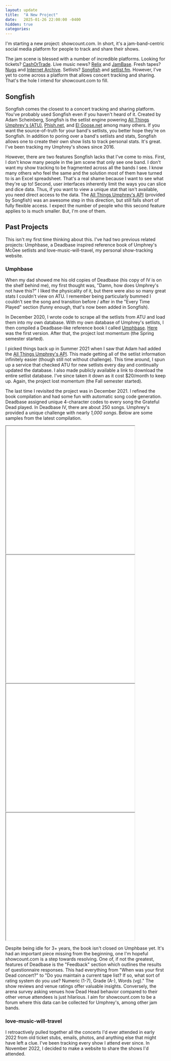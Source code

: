 ```yaml
---
layout: update
title:  "A New Project"
date:   2025-01-26 22:00:00 -0400
hidden: true
categories:
---
```


I'm starting a new project: showcount.com. In short, it's a jam-band-centric social media platform for people to track and share their shows.

The jam scene is blessed with a number of incredible platforms. Looking for tickets? [CashOrTrade][cashortrade]. Live music news? [Relix][relix] and [JamBase][jambase]. Fresh tapes? [Nugs][nugs] and [Internet Archive][internet-archive]. Setlists? [Songfish][songfish] and [setlist.fm][setlist.fm]. However, I've yet to come across a platform that allows concert tracking and sharing. That's the hole I intend for showcount.com to fill.

## Songfish

Songfish comes the closest to a concert tracking and sharing platform. You've probably used Songfish even if you haven't heard of it. Created by Adam Scheinberg, Songfish is the setlist engine powering [All Things Umphrey's (ATU)][allthings], [Phish.net][phish.net], and [El Goose.net][elgoose.net] among many others. If you want the source-of-truth for your band's setlists, you better hope they're on Songfish. In addition to poring over a band's setlists and stats, Songfish allows one to create their own show lists to track personal stats. It's great. I've been tracking my Umphrey's shows since 2016.

However, there are two features Songfish lacks that I've come to miss. First, I don't know many people in the jam scene that only see one band. I don't want my show tracking to be fragmented across all the bands I see. I know many others who feel the same and the solution most of them have turned to is an Excel spreadsheet. That's a real shame because I want to see what they're up to! Second, user interfaces inherently limit the ways you can slice and dice data. Thus, if you want to view a unique stat that isn't available, you need direct access to the data. The [All Things Umphrey's API][allthings-api] (provided by Songfish) was an awesome step in this direction, but still falls short of fully flexible access. I expect the number of people who this second feature applies to is much smaller. But, I'm one of them.

## Past Projects

This isn't my first time thinking about this. I've had two previous related projects: Umphbase, a Deadbase inspired reference book of Umphrey's McGee setlists and love-music-will-travel, my personal show-tracking website.

### Umphbase

When my dad showed me his old copies of Deadbase (his copy of IV is on the shelf behind me), my first thought was, "Damn, how does Umphrey's not have this?" I liked the physicality of it, but there were also so many great stats I couldn't view on ATU. I remember being particularly bummed I couldn't see the song and transition before / after in the "Every Time Played" section (funny enough, that's now been added in Songfish).

In December 2020, I wrote code to scrape all the setlists from ATU and load them into my own database. With my own database of Umphrey's setlists, I then compiled a Deadbase-like reference book I called [Umphbase][umphbase]. [Here][umphbase-pdf] was the first version. After that, the project lost momentum (the Spring semester started).

I picked things back up in Summer 2021 when I saw that Adam had added the [All Things Umphrey's API][allthings-api]. This made getting all of the setlist information infinitely easier (though still not without challenge). This time around, I spun up a service that checked ATU for new setlists every day and continually updated the database. I also made publicly available a link to download the entire setlist database. I've since taken it down as it cost $20/month to keep up. Again, the project lost momentum (the Fall semester started).

The last time I revisited the project was in December 2021. I refined the book compilation and had some fun with automatic song code generation. Deadbase assigned unique 4-character codes to every song the Grateful Dead played. In Deadbase IV, there are about 250 songs. Umphrey's provided a unique challenge with nearly *1,000 songs*. Below are some samples from the latest compilation.

<div class="iframe-container">
<iframe src="/assets/updates/2025-01-26-a-new-project/every_time_played.pdf#toolbar=0" width="80%" height="400px"></iframe><br>
<iframe src="/assets/updates/2025-01-26-a-new-project/song_codes.pdf#toolbar=0" width="80%" height="400px"></iframe><br>
<iframe src="/assets/updates/2025-01-26-a-new-project/songs_played.pdf#toolbar=0" width="80%" height="400px"></iframe><br>
<iframe src="/assets/updates/2025-01-26-a-new-project/jimmy_stewarts.pdf#toolbar=0" width="80%" height="400px"></iframe>
</div>

Despite being idle for 3+ years, the book isn't closed on Umphbase yet. It's had an important piece missing from the beginning, one I'm hopeful showcount.com is a step towards resolving. One of, if not the greatest, features of Deadbase is the "Feedback" section which outlines the results of questionnaire responses. This had everything from "When was your first Dead concert?" to "Do you maintain a current tape list? If so, what sort of rating system do you use? Numeric (1-7), Grade (A-), Words (vg)." The show reviews and venue ratings offer valuable insights. Conversely, the arena survey asking venues how Dead Head behavior compared to their other venue attendees is just hilarious. I aim for showcount.com to be a forum where this data can be collected for Umphrey's, among other jam bands.

### love-music-will-travel

I retroactively pulled together all the concerts I'd ever attended in early 2022 from old ticket stubs, emails, photos, and anything else that might have left a clue. I've been tracking every show I attend ever since. In November 2022, I decided to make a website to share the shows I'd attended.

<!-- TODO (hwr): Finish update -->

<!-- Projects -->
[love-music-will-travel]: https://love-music-will-travel.henryrobbins.com/
[umphbase]: https://github.com/henryrobbins/umphbase
[umphbase-pdf]: https://github.com/henryrobbins/umphbase/blob/master/v1.0.0/umphbase-v1.0.0/umphbase-v1.0.0.pdf

<!-- Platforms -->
[r/jambands]: https://www.reddit.com/r/jambands/
[relix]: https://relix.com/
[jambase]: https://www.jambase.com/
[songfish]: https://songfishapp.com/
[cashortrade]: https://cashortrade.org/
[nugs]: https://www.nugs.net/
[internet-archive]: https://web.archive.org/
[setlist.fm]: https://www.setlist.fm/setlists

<!-- Songfish setlist sites -->
[allthings]: https://allthings.umphreys.com/
[allthings-api]: https://allthings.umphreys.com/api/docs#void
[phish.net]: https://phish.net/setlists/phish/
[elgoose.net]: https://elgoose.net/setlists/
